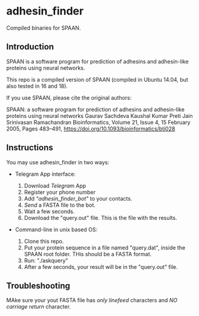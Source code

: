 # adhesin_finder
Compiled binaries for SPAAN.

## Introduction

SPAAN is a software program for prediction of adhesins and adhesin-like proteins using neural networks.

This repo is a compiled version of SPAAN (compiled in Ubuntu 14.04, but also tested in 16 and 18). 

If you use SPAAN, please cite the original authors:

SPAAN: a software program for prediction of adhesins and adhesin-like proteins using neural networks 
Gaurav Sachdeva  Kaushal Kumar  Preti Jain  Srinivasan Ramachandran
Bioinformatics, Volume 21, Issue 4, 15 February 2005, Pages 483–491, https://doi.org/10.1093/bioinformatics/bti028

## Instructions

You may use adhesin_finder in two ways:

* Telegram App interface:
  1. Download *Telegram* App
  2. Register your phone number
  3. Add *"adhesin_finder_bot"* to your contacts.
  4. *Send* a FASTA file to the bot.
  5. Wait a few seconds.
  6. Download the "query.out" file. This is the file with the results.

* Command-line in unix based OS:
  1. Clone this repo.
  2. Put your protein sequence in a file named "query.dat", inside the SPAAN root folder. THis should be a FASTA format.
  3. Run: "./askquery"
  4. After a few seconds, your result will be in the "query.out" file.
    
## Troubleshooting

MAke sure your yout FASTA file has *only linefeed* characters and *NO carriage return* character.
